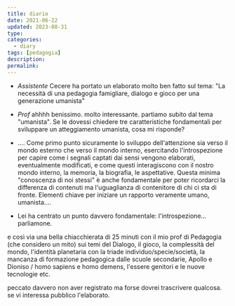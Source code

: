 ```yaml
---
title: diario
date: 2021-06-22
updated: 2023-08-31
type: 
categories:
  - diary
tags: [pedagogia]
description: 
permalink: 
---
```

- *Assistente* Cecere ha portato un elaborato molto ben fatto sul tema: "La necessità di una pedagogia famigliare, dialogo e gioco per una generazione umanista"

- *Prof* ahhhh benissimo. molto interessante. partiamo subito dal tema "umanista". Se le dovessi chiedere tre caratteristiche fondamentali per sviluppare un atteggiamento umanista, cosa mi risponde?

- .... Come primo punto sicuramente lo sviluppo dell'attenzione sia verso il mondo esterno che verso il mondo interno, esercitando l'introspezione per capire come i segnali captati dai sensi vengono elaborati, eventualmente modificati, e come questi interagiscono con il nostro mondo interno, la memoria, la biografia, le aspettative. Questa minima "conoscenza di noi stessi" è anche fondamentale per poter ricordarci la differenza di contenuti ma l'uguaglianza di contenitore di chi ci sta di fronte. Elementi chiave per iniziare un rapporto veramente umano, umanista....

- Lei ha centrato un punto davvero fondamentale: l'introspezione... parliamone.

e così via una bella chiacchierata di 25 minuti con il mio prof di Pedagogia (che considero un mito) sui temi del Dialogo, il gioco, la complessità del mondo, l'identità planetaria con la triade individuo/specie/società, la mancanza di formazione pedagogica dalle scuole secondarie, Apollo e Dioniso / homo sapiens e homo demens, l'essere genitori e le nuove tecnologie etc.

peccato davvero non aver registrato ma forse dovrei trascrivere qualcosa. se vi interessa pubblico l'elaborato.
